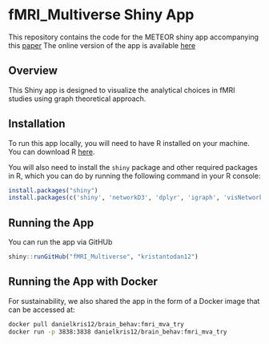 # fMRI_Multiverse Shiny App

This repository contains the code for the METEOR shiny app accompanying this [paper](https://doi.org/10.1101/2024.01.14.575565)
The online version of the app is available [here](https://meteor-oldenburg.shinyapps.io/fMRI_multiverse/)

## Overview

This Shiny app is designed to visualize the analytical choices in fMRI studies using graph theoretical approach.

## Installation

To run this app locally, you will need to have R installed on your machine. You can download R [here](https://www.r-project.org/).

You will also need to install the `shiny` package and other required packages in R, which you can do by running the following command in your R console:

```r
install.packages("shiny")
install.packages(c('shiny', 'networkD3', 'dplyr', 'igraph', 'visNetwork', 'stringr', 'png', 'shinyjs', 'DT', 'rintrojs', 'ggplot2', 'qdapTools', 'RColorBrewer', 'forcats', 'readxl', 'shinyWidgets', 'tibble', 'htmlwidgets', 'ggtext'))
```

## Running the App
You can run the app via GitHUb

```r
shiny::runGitHub("fMRI_Multiverse", "kristantodan12")
```

## Running the App with Docker

For sustainability, we also shared the app in the form of a Docker image that can be accessed at:

```bash
docker pull danielkris12/brain_behav:fmri_mva_try
docker run -p 3838:3838 danielkris12/brain_behav:fmri_mva_try
```


